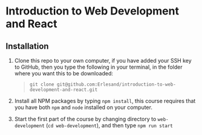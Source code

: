 # Introduction to Web Development and React

## Installation

1. Clone this repo to your own computer, if you have added your SSH key to GitHub, then you type the following in your terminal, in the folder where you want this to be downloaded:

   > `git clone git@github.com:Erlesand/introduction-to-web-development-and-react.git`

2. Install all NPM packages by typing `npm install`, this course requires that you have both `npm` and `node` installed on your computer.

3. Start the first part of the course by changing directory to `web-development` (`cd web-development`), and then type `npm run start`
